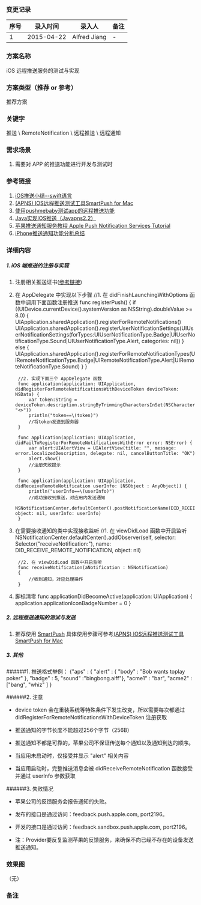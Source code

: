 ### 变更记录
| 序号 | 录入时间 | 录入人 | 备注 |
| -- | -- | -- | -- |
| 1 | 2015-04-22 | Alfred Jiang | - |

### 方案名称
iOS 远程推送服务的测试与实现

### 方案类型（推荐 or 参考）
推荐方案

### 关键字
推送 \ RemoteNotification \ 远程推送 \ 远程通知

### 需求场景
1. 需要对 APP 的推送功能进行开发与测试时

### 参考链接
1. [iOS推送小结--swift语言](http://www.cnblogs.com/maple023/p/4277505.html)
2. [(APNS) IOS远程推送测试工具SmartPush for Mac](http://www.cocoachina.com/bbs/read.php?tid-288780.html)
3. [使用pushmebaby测试app的远程推送功能](http://blog.diveinedu.net/pushmebaby_apns_notification/)
4. [Java实现IOS推送（Javapns2.2）](http://www.cnblogs.com/lihaozy/archive/2013/03/13/2957904.html)
5. [苹果推送通知服务教程 Apple Push Notification Services Tutorial](http://www.cnblogs.com/gpwzw/archive/2012/03/31/apple_push_notification_services_tutorial_part_1-2.html)
6. [iPhone推送通知功能分析总结](http://mtoou.info/iphone-tuisong/)

### 详细内容

##### 1. iOS 端推送的注册与实现

1. 注册相关推送证书([参考链接](http://www.cnblogs.com/maple023/p/4277505.html))

2. 在 AppDelegate 中实现以下步骤
        //1. 在 didFinishLaunchingWithOptions 函数中调用下面函数注册推送
        func registerPush()
        {
            if ((UIDevice.currentDevice().systemVersion as NSString).doubleValue >= 8.0) {
                UIApplication.sharedApplication().registerForRemoteNotifications()
                UIApplication.sharedApplication().registerUserNotificationSettings(UIUserNotificationSettings(forTypes:UIUserNotificationType.Badge|UIUserNotificationType.Sound|UIUserNotificationType.Alert, categories: nil))
            }
            else {
                UIApplication.sharedApplication().registerForRemoteNotificationTypes(UIRemoteNotificationType.Badge|UIRemoteNotificationType.Alert|UIRemoteNotificationType.Sound)
            }
        }

        //2. 实现下面三个 AppDelegate 函数
        func application(application: UIApplication, didRegisterForRemoteNotificationsWithDeviceToken deviceToken: NSData) {
            var token:String = deviceToken.description.stringByTrimmingCharactersInSet(NSCharacterSet(charactersInString: "<>"))
            println("token==\(token)")
            //将token发送到服务器
        }

        func application(application: UIApplication, didFailToRegisterForRemoteNotificationsWithError error: NSError) {
            var alert:UIAlertView = UIAlertView(title: "", message: error.localizedDescription, delegate: nil, cancelButtonTitle: "OK")
            alert.show()
            //注册失败提示
        }

        func application(application: UIApplication, didReceiveRemoteNotification userInfo: [NSObject : AnyObject]) {
            println("userInfo==\(userInfo)")
            //成功接收到推送，对应用内发送通知
            NSNotificationCenter.defaultCenter().postNotificationName(DID_RECEIVE_REMOTE_NOTIFICATION, object: nil, userInfo: userInfo)
        }

3. 在需要接收通知的类中实现接收监听
        //1. 在 viewDidLoad 函数中开启监听
        NSNotificationCenter.defaultCenter().addObserver(self, selector: Selector("receiveNotification:"), name: DID_RECEIVE_REMOTE_NOTIFICATION, object: nil)

        //2. 在 viewDidLoad 函数中开启监听
        func receiveNotification(aNotification : NSNotification)
        {
            //收到通知，对应处理操作
        }

4. 脚标清零
        func applicationDidBecomeActive(application: UIApplication) {
             application.applicationIconBadgeNumber = 0
        }

##### 2. 远程推送通知的测试与发送

1. 推荐使用 [SmartPush](https://github.com/shaojiankui/SmartPush) 具体使用步骤可参考[(APNS) IOS远程推送测试工具SmartPush for Mac ](http://www.cocoachina.com/bbs/read.php?tid-288780.html)

##### 3. 其他

######1. 推送格式举例：
    {"aps" : { "alert" : { "body" : "Bob wants toplay poker" }, "badge" : 5, "sound" :"bingbong.aiff"},    "acme1" : "bar", "acme2" : ["bang",  "whiz" ] }

######2. 注意

* device token 会在重装系统等特殊条件下发生改变，所以需要每次都通过 didRegisterForRemoteNotificationsWithDeviceToken 注册获取

* 推送通知的字节长度不能超过256个字节（256B）

* 推送通知不都是可靠的，苹果公司不保证传送每个通知以及通知到达的顺序。

* 当应用未启动时，仅接受并显示 "alert" 相关内容

* 当应用启动时，完整推送消息会被 didReceiveRemoteNotification 函数接受并通过 userInfo 参数获取

######3. 失败情况

* 苹果公司的反馈服务会报告通知的失败。

* 发布的接口是通过访问：feedback.push.apple.com, port2196。

* 开发的接口是通过访问：feedback.sandbox.push.apple.com, port2196。

* 注：Provider要反复监测苹果的反馈服务，来确保不向已经不存在的设备发送推送通知。

### 效果图
（无）

### 备注


